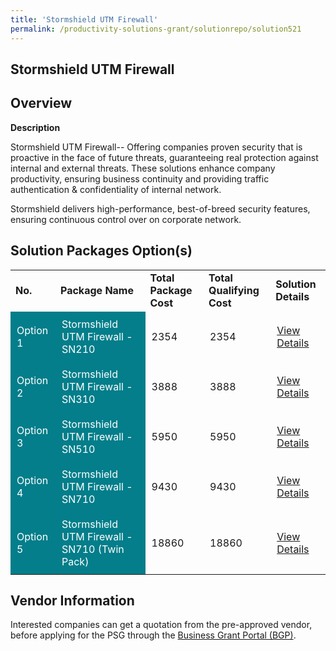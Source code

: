 ```yaml
---
title: 'Stormshield UTM Firewall'
permalink: /productivity-solutions-grant/solutionrepo/solution521
---
```


## Stormshield UTM Firewall

## Overview

**Description**

Stormshield UTM Firewall-- Offering companies proven security that is proactive in the face of future threats, guaranteeing real protection against internal and external threats. These solutions enhance company productivity, ensuring business continuity and providing traffic authentication & confidentiality of internal network. 

Stormshield delivers high-performance, best-of-breed security features, ensuring continuous control over on corporate network.


## Solution Packages Option(s)

<table>
<tr>
<td><b>No.</b></td>
<td><b>Package Name</b></td>
<td><b>Total Package Cost</b></td>
<td><b>Total Qualifying Cost</b></td>
<td><b>Solution Details</b></td>
</tr>
<tr>
<td style='padding: 10px; background-color: #037E8A; color: #FFFFFF;'>Option 1</td>
<td style='padding: 10px; background-color: #037E8A; color: #FFFFFF;'>Stormshield UTM Firewall - SN210</td>
<td style='padding: 10px;'>2354</td>
<td style='padding: 10px;'>2354</td>
<td style='padding: 10px;'><a href='https://www.gobusiness.gov.sg/images/psg/Juss_Solutions_Desensitised_Annex_3_Part_1.pdf' target='_blank'>View Details</a></td>
</tr>
<tr>
<td style='padding: 10px; background-color: #037E8A; color: #FFFFFF;'>Option 2</td>
<td style='padding: 10px; background-color: #037E8A; color: #FFFFFF;'>Stormshield UTM Firewall - SN310</td>
<td style='padding: 10px;'>3888</td>
<td style='padding: 10px;'>3888</td>
<td style='padding: 10px;'><a href='https://www.gobusiness.gov.sg/images/psg/Juss_Solutions_Desensitised_Annex_3_Part_2.pdf' target='_blank'>View Details</a></td>
</tr>
<tr>
<td style='padding: 10px; background-color: #037E8A; color: #FFFFFF;'>Option 3</td>
<td style='padding: 10px; background-color: #037E8A; color: #FFFFFF;'>Stormshield UTM Firewall - SN510</td>
<td style='padding: 10px;'>5950</td>
<td style='padding: 10px;'>5950</td>
<td style='padding: 10px;'><a href='https://www.gobusiness.gov.sg/images/psg/Juss_Solutions_Desensitised_Annex_3_Part_3.pdf' target='_blank'>View Details</a></td>
</tr>
<tr>
<td style='padding: 10px; background-color: #037E8A; color: #FFFFFF;'>Option 4</td>
<td style='padding: 10px; background-color: #037E8A; color: #FFFFFF;'>Stormshield UTM Firewall - SN710</td>
<td style='padding: 10px;'>9430</td>
<td style='padding: 10px;'>9430</td>
<td style='padding: 10px;'><a href='https://www.gobusiness.gov.sg/images/psg/Juss_Solutions_Desensitised_Annex_3_Part_4.pdf' target='_blank'>View Details</a></td>
</tr>
<tr>
<td style='padding: 10px; background-color: #037E8A; color: #FFFFFF;'>Option 5</td>
<td style='padding: 10px; background-color: #037E8A; color: #FFFFFF;'>Stormshield UTM Firewall - SN710 (Twin Pack)</td>
<td style='padding: 10px;'>18860</td>
<td style='padding: 10px;'>18860</td>
<td style='padding: 10px;'><a href='https://www.gobusiness.gov.sg/images/psg/Juss_Solutions_Desensitised_Annex_3_Part_5.pdf' target='_blank'>View Details</a></td>
</tr>
</table>

## Vendor Information

 

Interested companies can get a quotation from the pre-approved vendor, before applying for the PSG through the <a href='https://www.businessgrants.gov.sg/' target='_blank' rel='noopener'>Business Grant Portal (BGP)</a>.

<script src="/jquery/resize-tables.js"></script>
